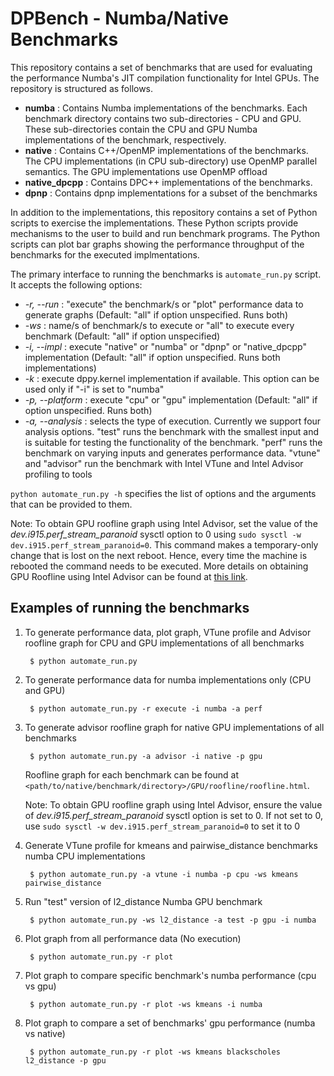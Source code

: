# DPBench - Numba/Native Benchmarks

This repository contains a set of benchmarks that are used for evaluating the performance Numba's JIT compilation functionality for Intel GPUs. The repository is structured as follows.
* __numba__ : Contains Numba implementations of the benchmarks. Each benchmark directory contains two sub-directories - CPU and GPU. These sub-directories contain the CPU and GPU Numba implementations of the benchmark, respectively.
* __native__ : Contains C++/OpenMP implementations of the benchmarks. The CPU implementations (in CPU sub-directory) use OpenMP parallel semantics. The GPU implementations use OpenMP offload
* __native_dpcpp__ : Contains DPC++ implementations of the benchmarks.
* __dpnp__ : Contains dpnp implementations for a subset of the benchmarks

In addition to the implementations, this repository contains a set of Python scripts to exercise the implementations. These Python scripts provide mechanisms to the user to build and run benchmark programs. The Python scripts can plot bar graphs showing the performance throughput of the benchmarks for the executed implmentations.

The primary interface to running the benchmarks is `automate_run.py` script. It accepts the following options:
* _-r, --run_ : "execute" the benchmark/s or "plot" performance data to generate graphs (Default: "all" if option unspecified. Runs both)
* _-ws_ : name/s of benchmark/s to execute or "all" to execute every benchmark (Default: "all" if option unspecified)
* _-i, --impl_ : execute "native" or "numba" or "dpnp" or "native_dpcpp" implementation (Default: "all" if option unspecified. Runs both implementations)
* _-k_ : execute dppy.kernel implementation if available. This option can be used only if "-i" is set to "numba"
* _-p, --platform_ : execute "cpu" or "gpu" implementation (Default: "all" if option unspecified. Runs both)
* _-a, --analysis_ : selects the type of execution. Currently we support four analysis options. "test" runs the benchmark with the smallest input and is suitable for testing the functionality of the benchmark. "perf" runs the benchmark on varying inputs and generates performance data. "vtune" and "advisor" run the benchmark with Intel VTune and Intel Advisor profiling to tools

`python automate_run.py -h` specifies the list of options and the arguments that can be provided to them.

Note: To obtain GPU roofline graph using Intel Advisor, set the value of the _dev.i915.perf_stream_paranoid_ sysctl option to 0 using `sudo sysctl -w dev.i915.perf_stream_paranoid=0`. This command makes a temporary-only change that is lost on the next reboot. Hence, every time the machine is rebooted the command needs to be executed. More details on obtaining GPU Roofline using Intel Advisor can be found at [this link](https://software.intel.com/content/www/us/en/develop/documentation/get-started-with-advisor/top/offload-advisor-workflow/identify-gpu-performance-bottlenecks-using-gpu-roofline.html).

## Examples of running the benchmarks

1. To generate performance data, plot graph, VTune profile and Advisor roofline graph for CPU and GPU implementations of all benchmarks

        $ python automate_run.py
    
2. To generate performance data for numba implementations only (CPU and GPU)

        $ python automate_run.py -r execute -i numba -a perf

3. To generate advisor roofline graph for native GPU implementations of all benchmarks

        $ python automate_run.py -a advisor -i native -p gpu
        
   Roofline graph for each benchmark can be found at `<path/to/native/benchmark/directory>/GPU/roofline/roofline.html`.
   
   Note: To obtain GPU roofline graph using Intel Advisor, ensure the value of _dev.i915.perf_stream_paranoid_ sysctl option is set to 0. If not set to 0, use `sudo sysctl -w dev.i915.perf_stream_paranoid=0` to set it to 0

4. Generate VTune profile for kmeans and pairwise_distance benchmarks numba CPU implementations

        $ python automate_run.py -a vtune -i numba -p cpu -ws kmeans pairwise_distance

5. Run "test" version of l2_distance Numba GPU benchmark

        $ python automate_run.py -ws l2_distance -a test -p gpu -i numba

6. Plot graph from all performance data (No execution)

        $ python automate_run.py -r plot

6. Plot graph to compare specific benchmark's numba performance (cpu vs gpu)

        $ python automate_run.py -r plot -ws kmeans -i numba

6. Plot graph to compare a set of benchmarks' gpu performance (numba vs native)

        $ python automate_run.py -r plot -ws kmeans blackscholes l2_distance -p gpu
